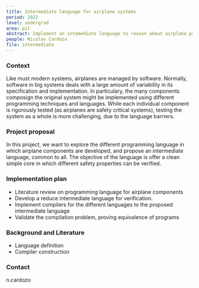 ```yaml
---
title: Intermediate language for airplane systems
period: 2022
level: undergrad
area: pil
abstract: Implement an intemediate language to reason about airplane programs
people: Nicolas Cardozo
file: intermediate
---
```


### Context

Like must modern systems, airplanes are managed by software. Normally, software in big systems deals with a large amount of variability in its specification and implementation. In particulary, the many components composign the original system might be implemented using different programming techniques and languages. While each individual component is rigorously tested (as airplanes are safety critical systems), testing the system as a whole is more challenging, due to the language barriers.

### Project proposal

In this project, we want to explore the different programming language in which airplane components are developed, and propose an intermediate language, common to all. The objective of the language is offer a clean simple core in which different safety properties can be verified.

### Implementation plan

- Literature review on programming language for airplane components
- Develop a reduce intermediate language for verification.
- Implement compilers for the different languages to the proposed intermediate language
- Validate the compilation problem, proving equivalence of programs

### Background and Literature

- Language definition
- Compiler construction

### Contact

n.cardozo
